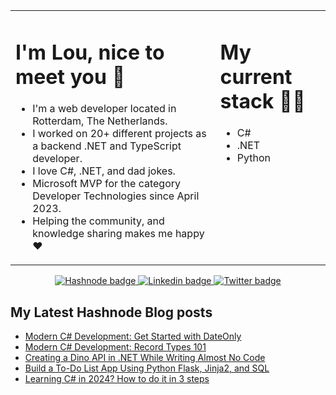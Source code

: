 <table align="center"><tr><td valign="top" width="65%">

# I'm Lou, nice to meet you 👋

* I'm a web developer located in Rotterdam, The Netherlands.
* I worked on 20+ different projects as a backend .NET and TypeScript developer.
* I love C#, .NET, and dad jokes.
* Microsoft MVP for the category Developer Technologies since April 2023.
* Helping the community, and knowledge sharing makes me happy ❤️

</td><td valign="top" width="35%">

# My current stack 👩‍💻
* C#
* .NET
* Python

</tr></tr></table>

<p align="center">
 <a href="https://hashnode.com/@lovelacecoding">
   <img src="https://img.shields.io/badge/Hashnode-2962FF?style=for-the-badge&logo=hashnode&logoColor=white" alt="Hashnode badge"/>
 </a>
 <a href="https://www.linkedin.com/in/louelladev/">
   <img src="https://img.shields.io/badge/linkedin-%230077B5.svg?style=for-the-badge&logo=linkedin&logoColor=white" alt="Linkedin badge"/>
 </a>
 <a href="https://twitter.com/lovelacecoding">
   <img src="https://img.shields.io/badge/Twitter-1DA1F2?style=for-the-badge&logo=twitter&logoColor=white" alt="Twitter badge" />
 </a>
</p>

## My Latest Hashnode Blog posts
 <!-- BLOG-POST-LIST:START -->
- [Modern C# Development: Get Started with DateOnly](https://lovelacecoding.hashnode.dev/modern-c-get-started-with-dateonly)
- [Modern C# Development: Record Types 101](https://lovelacecoding.hashnode.dev/modern-c-development-record-types-101)
- [Creating a Dino API in .NET While Writing Almost No Code](https://lovelacecoding.hashnode.dev/creating-a-dino-api-in-net-while-writing-almost-no-code)
- [Build a To-Do List App Using Python Flask, Jinja2, and SQL](https://lovelacecoding.hashnode.dev/build-a-to-do-list-app-using-python-flask-jinja2-and-sql)
- [Learning C# in 2024? How to do it in 3 steps](https://lovelacecoding.hashnode.dev/learning-c-in-2024-how-to-do-it-in-3-steps)
<!-- BLOG-POST-LIST:END -->
 



